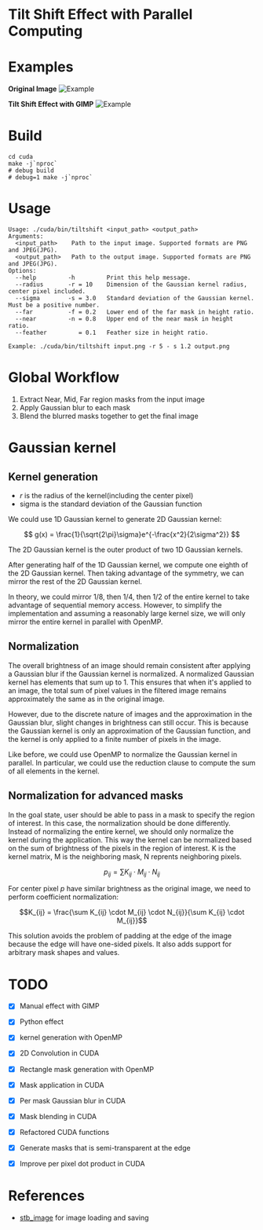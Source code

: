 # Tilt Shift Effect with Parallel Computing

# Examples

**Original Image**
![Example](./Figures/Original.jpg)

**Tilt Shift Effect with GIMP**
![Example](./Figures/Tiltshift.jpg)

# Build

```shell
cd cuda
make -j`nproc`
# debug build
# debug=1 make -j`nproc`
```

# Usage

```
Usage: ./cuda/bin/tiltshift <input_path> <output_path>
Arguments:
  <input_path>    Path to the input image. Supported formats are PNG and JPEG(JPG).
  <output_path>   Path to the output image. Supported formats are PNG and JPEG(JPG).
Options:
  --help         -h         Print this help message.
  --radius       -r = 10    Dimension of the Gaussian kernel radius, center pixel included.
  --sigma        -s = 3.0   Standard deviation of the Gaussian kernel. Must be a positive number.
  --far          -f = 0.2   Lower end of the far mask in height ratio.
  --near         -n = 0.8   Upper end of the near mask in height ratio.
  --feather         = 0.1   Feather size in height ratio.

Example: ./cuda/bin/tiltshift input.png -r 5 - s 1.2 output.png
```

# Global Workflow

1. Extract Near, Mid, Far region masks from the input image
2. Apply Gaussian blur to each mask
3. Blend the blurred masks together to get the final image

# Gaussian kernel

## Kernel generation

- $r$ is the radius of the kernel(including the center pixel)
- sigma is the standard deviation of the Gaussian function

We could use 1D Gaussian kernel to generate 2D Gaussian kernel:

$$ g(x) = \frac{1}{\sqrt{2\pi}\sigma}e^{-\frac{x^2}{2\sigma^2}} $$

The 2D Gaussian kernel is the outer product of two 1D Gaussian kernels.

After generating half of the 1D Gaussian kernel, we compute one eighth of the 2D Gaussian kernel. Then taking advantage of the symmetry, we can mirror the rest of the 2D Gaussian kernel.

In theory, we could mirror 1/8, then 1/4, then 1/2 of the entire kernel to take advantage of sequential memory access. However, to simplify the implementation and assuming a reasonably large kernel size, we will only mirror the entire kernel in parallel with OpenMP.

## Normalization

The overall brightness of an image should remain consistent after applying a Gaussian blur if the Gaussian kernel is normalized. A normalized Gaussian kernel has elements that sum up to 1. This ensures that when it's applied to an image, the total sum of pixel values in the filtered image remains approximately the same as in the original image.

However, due to the discrete nature of images and the approximation in the Gaussian blur, slight changes in brightness can still occur. This is because the Gaussian kernel is only an approximation of the Gaussian function, and the kernel is only applied to a finite number of pixels in the image.

Like before, we could use OpenMP to normalize the Gaussian kernel in parallel. In particular, we could use the reduction clause to compute the sum of all elements in the kernel.

## Normalization for advanced masks

In the goal state, user should be able to pass in a mask to specify the region of interest. In this case, the normalization should be done differently. Instead of normalizing the entire kernel, we should only normalize the kernel during the application. This way the kernel can be normalized based on the sum of brightness of the pixels in the region of interest.
K is the kernel matrix, M is the neighboring mask, N reprents neighboring pixels.

$$p_{ij} = \sum K_{ij} \cdot M_{ij} \cdot N_{ij}$$

For center pixel $p$ have similar brightness as the original image, we need to perform coefficient normalization:

$$K_{ij} = \frac{\sum K_{ij} \cdot M_{ij} \cdot N_{ij}}{\sum K_{ij} \cdot M_{ij}}$$

This solution avoids the problem of padding at the edge of the image because the edge will have one-sided pixels. It also adds support for arbitrary mask shapes and values.

# TODO

- [x] Manual effect with GIMP
- [x] Python effect
- [x] kernel generation with OpenMP
- [x] 2D Convolution in CUDA
- [x] Rectangle mask generation with OpenMP
- [x] Mask application in CUDA
- [x] Per mask Gaussian blur in CUDA
- [x] Mask blending in CUDA
- [x] Refactored CUDA functions
- [x] Generate masks that is semi-transparent at the edge

- [x] Improve per pixel dot product in CUDA

# References

- [stb_image](https://github.com/nothings/stb/) for image loading and saving
